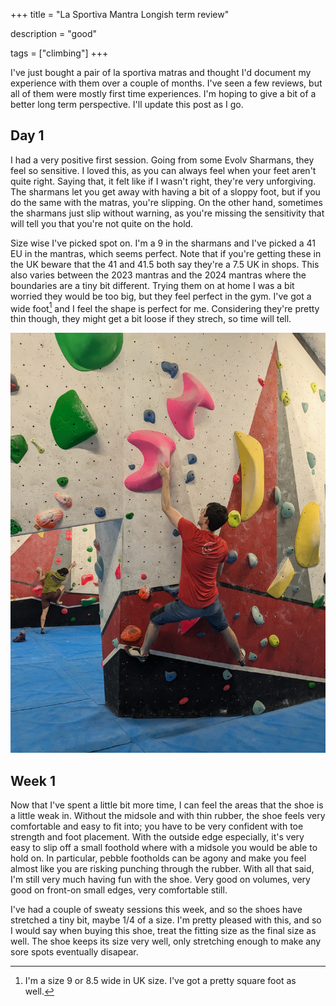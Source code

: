 +++
title = "La Sportiva Mantra Longish term review"

description = "good"

tags = ["climbing"]
+++

I've just bought a pair of la sportiva matras and thought I'd document my experience with them over a couple of months. I've seen a few reviews, but all of them were mostly first time experiences. I'm hoping to give a bit of a better long term perspective. I'll update this post as I go.

## Day 1

I had a very positive first session. Going from some Evolv Sharmans, they feel so sensitive. I loved this, as you can always feel when your feet aren't quite right. Saying that, it felt like if I wasn't right, they're very unforgiving. The sharmans let you get away with having a bit of a sloppy foot, but if you do the same with the matras, you're slipping. On the other hand, sometimes the sharmans just slip without warning, as you're missing the sensitivity that will tell you that you're not quite on the hold.

Size wise I've picked spot on. I'm a 9 in the sharmans and I've picked a 41 EU in the mantras, which seems perfect. Note that if you're getting these in the UK beware that the 41 and 41.5 both say they're a 7.5 UK in shops. This also varies between the 2023 mantras and the 2024 mantras where the boundaries are a tiny bit different. Trying them on at home I was a bit worried they would be too big, but they feel perfect in the gym. I've got a wide foot[^1] and I feel the shape is perfect for me. Considering they're pretty thin though, they might get a bit loose if they strech, so time will tell.

![Day 1 pic](/images/blog/la-sportiva-day-1.jpg)

[^1]: I'm a size 9 or 8.5 wide in UK size. I've got a pretty square foot as well.

## Week 1

Now that I've spent a little bit more time, I can feel the areas that the shoe is a little weak in. Without the midsole and with thin rubber, the shoe feels very comfortable and easy to fit into; you have to be very confident with toe strength and foot placement. With the outside edge especially, it's very easy to slip off a small foothold where with a midsole you would be able to hold on. In particular, pebble footholds can be agony and make you feel almost like you are risking punching through the rubber. With all that said, I'm still very much having fun with the shoe. Very good on volumes, very good on front-on small edges, very comfortable still.

I've had a couple of sweaty sessions this week, and so the shoes have stretched a tiny bit, maybe 1/4 of a size. I'm pretty pleased with this, and so I would say when buying this shoe, treat the fitting size as the final size as well. The shoe keeps its size very well, only stretching enough to make any sore spots eventually disapear.
